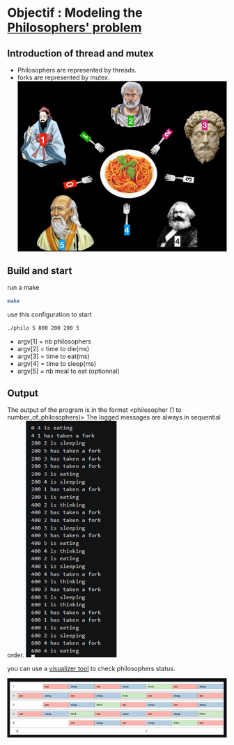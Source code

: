 # Objectif : Modeling the [Philosophers' problem](https://en.wikipedia.org/wiki/Dining_philosophers_problem)

## Introduction of thread and mutex
- Philosophers are represented by threads.
- forks are represented by mutex.
  ![apercu](https://github.com/souelgha/42_Philosophers/blob/main/philo.png)

## Build and start
run a make
```bash
make
```
use this configuration to start 
  ``` bash
 ./philo 5 800 200 200 3
```
  - argv[1] = nb philosophers
  - argv[2] = time to die(ms)
  - argv[3] = time to eat(ms)
  - argv[4] = time to sleep(ms)
  - argv[5] = nb meal to eat (optionnal)

## Output
The output of the program is in the format <timestamp> <philosopher (1 to number_of_philosophers)> <action>
The logged messages are always in sequential order.
![apercu](https://github.com/souelgha/42_Philosophers/blob/main/output-philo.png)

you can use a [visualizer tool](https://nafuka11.github.io/philosophers-visualizer/) to check philosophers status.

![aoercu](https://github.com/souelgha/42_Philosophers/blob/main/visualizer.png)

